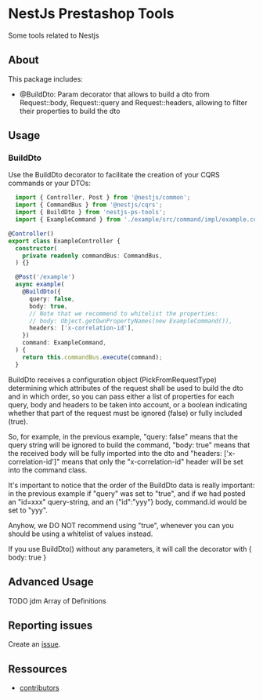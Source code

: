 # NestJs Prestashop Tools

Some tools related to Nestjs

## About

This package includes:

* @BuildDto: Param decorator that allows to build a dto from Request::body, Request::query and Request::headers, allowing
to filter their properties to build the dto

## Usage

### BuildDto

Use the BuildDto decorator to facilitate the creation of your CQRS commands or your DTOs:

```typescript
  import { Controller, Post } from '@nestjs/common';
  import { CommandBus } from '@nestjs/cqrs';
  import { BuildDto } from 'nestjs-ps-tools';
  import { ExampleCommand } from './example/src/command/impl/example.command';

@Controller()
export class ExampleController {
  constructor(
    private readonly commandBus: CommandBus,
  ) {}

  @Post('/example')
  async example(
    @BuildDto({
      query: false,
      body: true,
      // Note that we recommend to whitelist the properties:
      // body: Object.getOwnPropertyNames(new ExampleCommand()),
      headers: ['x-correlation-id'],
    })
    command: ExampleCommand,
  ) {
    return this.commandBus.execute(command);    
  }
```

BuildDto receives a configuration object (PickFromRequestType) determining which attributes of the request
shall be used to build the dto and in which order, so you can pass either a list of properties for each query,
body and headers to be taken into account, or a boolean indicating whether that part of the request must
be ignored (false) or fully included (true).

So, for example, in the previous example, "query: false" means that the query string will be ignored to 
build the command, "body: true" means that the received body will be fully imported into the dto and 
"headers: ['x-correlation-id']" means that only the "x-correlation-id" header will be set into the command class.

It's important to notice that the order of the BuildDto data is really important: in the previous example if "query" was
set to "true", and if we had posted an "id=xxx" query-string, and an {"id":"yyy"} body, command.id would be set to "yyy".

Anyhow, we DO NOT recommend using "true", whenever you can you should be using a whitelist of values instead.

If you use BuildDto() without any parameters, it will call the decorator with { body: true }


## Advanced Usage

TODO jdm Array of Definitions


## Reporting issues

Create an [issue](https://github.com/PrestaShopCorp/nestjs-ps-tools/issues). 


## Ressources

* [contributors](https://github.com/PrestaShopCorp/nestjs-ps-tools/graphs/contributors)
